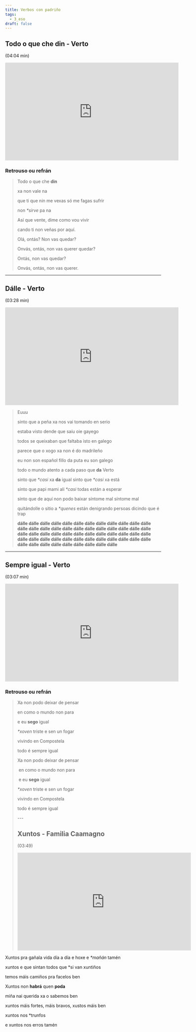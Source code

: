 ```yaml
---
title: Verbos con padriño
tags:
  - 3_eso
draft: false
---
```

## Todo o que che din - Verto

(04:04 min)

<iframe width="560" height="315" src="https://www.youtube.com/embed/sdhbZUNrjKA" title="YouTube video player" frameborder="0" allow="accelerometer; autoplay; clipboard-write; encrypted-media; gyroscope; picture-in-picture" allowfullscreen></iframe>

### Retrouso ou refrán

> Todo o que che **din**
>
> xa non vale na
>
> que ti que nin me vexas só me fagas sufrir
>
> non *\*sirve* pa na
>
> Así que vente, dime como vou vivir
>
> cando ti non veñas por aquí.
>
> Olá, ontás? Non vas quedar?
>
> Onvás, ontás, non vas querer quedar?
>
> Ontás, non vas quedar?
>
> Onvás, ontás, non vas querer.

- - -

## Dálle - Verto

(03:28 min)

<iframe width="560" height="315" src="https://www.youtube.com/embed/UNaNNbyn4KY" title="YouTube video player" frameborder="0" allow="accelerometer; autoplay; clipboard-write; encrypted-media; gyroscope; picture-in-picture" allowfullscreen></iframe>

> Euuu
>
> sinto que a peña xa nos vai tomando en serio
>
> estaba visto dende que saíu oie gayego
>
> todos se queixaban que faltaba isto en galego
>
> parece que o xogo xa non é do madrileño 
>
> eu non son español fillo da puta eu son galego 
>
> todo o mundo atento a cada paso que **da** Verto 
>
> sinto que *\*casi* xa **da** igual sinto que *\*casi* xa está 
>
> sinto que papi mami ali *\*casi* todas están a esperar 
>
> sinto que de aquí non podo baixar síntome mal síntome mal 
>
> quitándolle o sitio a *\*quenes* están denigrando persoas dicindo que é trap 
>
> **dálle dálle dálle dálle dálle dálle dálle dálle dálle dálle dálle dálle dálle dálle dálle dálle dálle dálle dálle dálle dálle dálle dálle dálle dálle dálle dálle dálle dálle dálle dálle dálle dálle dálle dálle dálle dálle dálle dálle dálle dálle dálle dálle dálle dálle dálle dálle dálle dálle dálle dálle dálle dálle dálle dálle dálle dálle**

- - -

## Sempre igual - Verto

(03:07 min)

<iframe width="560" height="315" src="https://www.youtube.com/embed/SMIULbtShf8" title="YouTube video player" frameborder="0" allow="accelerometer; autoplay; clipboard-write; encrypted-media; gyroscope; picture-in-picture" allowfullscreen></iframe>

### Retrouso ou refrán

> Xa non podo deixar de pensar
>
> en como o mundo non para
>
> e eu **sego** igual
>
> *\*xoven* triste e sen un fogar
>
> vivindo en Compostela
>
> todo é sempre igual
>
> Xa non podo deixar de pensar
>
>  en como o mundo non para
>
>  e eu **sego** igual
>
> *\*xoven* triste e sen un fogar
>
> vivindo en Compostela
>
> todo é sempre igual
>
> \---
>
> ## Xuntos - Familia Caamagno 
>
> (03:49)
>
> <iframe width="560" height="315" src="https://www.youtube.com/embed/0330IKoCh0o" title="YouTube video player" frameborder="0" allow="accelerometer; autoplay; clipboard-write; encrypted-media; gyroscope; picture-in-picture" allowfullscreen></iframe>

Xuntos pra gañala vida día a día e hoxe e *\*mañán* tamén

xuntos e que sintan todos que *si van xuntiños

temos máis camiños pra facelos ben

Xuntos non **habrá** quen **poda**

miña nai querida xa o sabemos ben

xuntos máis fortes, máis bravos, xustos máis ben

xuntos nos *trunfos

e xuntos nos erros tamén